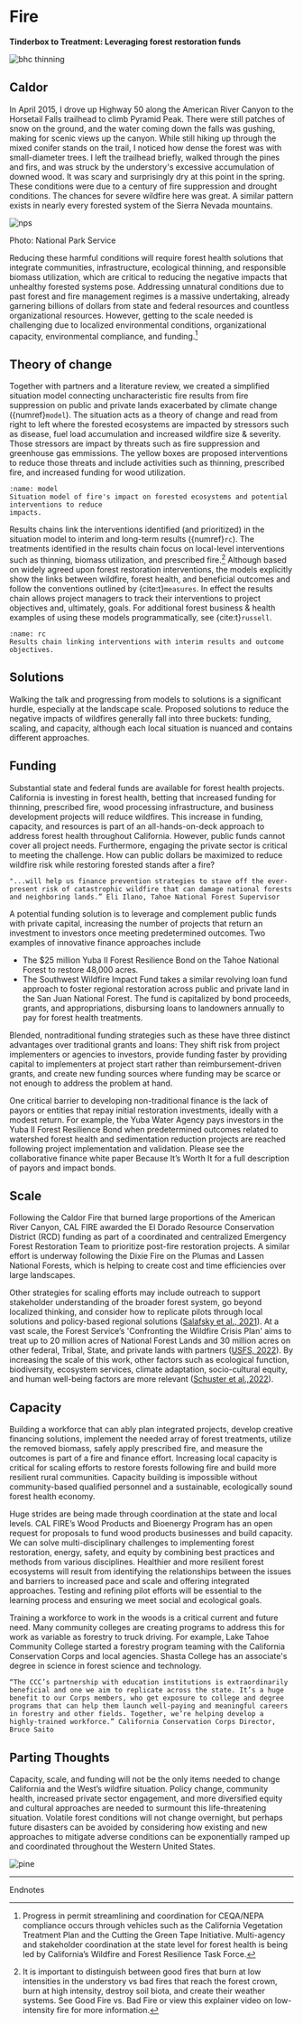 # Fire

**Tinderbox to Treatment: Leveraging forest restoration funds**

![bhc thinning](https://i.imgur.com/RYUp8iq.png)

## Caldor
In April 2015, I drove up Highway 50 along the American River Canyon to the Horsetail Falls trailhead to climb Pyramid Peak. There were still patches of snow on the ground, and the water coming down the falls was gushing, making for scenic views up the canyon. While still hiking up through the mixed conifer stands on the trail, I noticed how dense the forest was with small-diameter trees. I left the trailhead briefly, walked through the pines and firs, and was struck by the understory's excessive accumulation of downed wood. It was scary and surprisingly dry at this point in the spring. These conditions were due to a century of fire suppression and drought conditions. The chances for severe wildfire here was great. A similar pattern exists in nearly every forested system of the Sierra Nevada mountains.

![nps](https://i.imgur.com/qzcAsxl.png)

Photo: National Park Service

Reducing these harmful conditions will require forest health solutions that integrate communities, infrastructure, ecological thinning, and responsible biomass utilization, which are critical to reducing the negative impacts that unhealthy forested systems pose. Addressing unnatural conditions due to past forest and fire management regimes is a massive undertaking, already garnering billions of dollars from state and federal resources and countless organizational resources. However, getting to the scale needed is challenging due to localized environmental conditions, organizational capacity, environmental compliance, and funding.[^1]

## Theory of change
Together with partners and a literature review, we created a simplified situation model connecting uncharacteristic fire results from fire suppression on public and private lands exacerbated by climate change ({numref}`model`). The situation acts as a theory of change and read from right to left where the forested ecosystems are impacted by stressors such as disease, fuel load accumulation and increased wildfire size & severity. Those stressors are impact by threats such as fire suppression and greenhouse gas emmissions. The yellow boxes are proposed interventions to reduce those threats and include activities such as thinning, prescribed fire, and increased funding for wood utilization.

```{figure} /figures/3-fire/situ_model.png
:name: model
Situation model of fire's impact on forested ecosystems and potential interventions to reduce
impacts.
```

Results chains link the interventions identified (and prioritized) in the situation model to interim and long-term results ({numref}`rc`). The treatments identified in the results chain focus on local-level interventions such as thinning, biomass utilization, and prescribed fire.[^2] Although based on widely agreed upon forest restoration interventions, the models explicitly show the links between wildfire, forest health, and beneficial outcomes and follow the conventions outlined by {cite:t}`measures`. In effect the results chain allows project managers to track their interventions to project objectives and, ultimately, goals. For additional forest business & health examples of using these models programmatically, see {cite:t}`russell`.

```{figure} /figures/3-fire/rc.png
:name: rc
Results chain linking interventions with interim results and outcome objectives.
```

## Solutions
Walking the talk and progressing from models to solutions is a significant hurdle, especially at the landscape scale. Proposed solutions to reduce the negative impacts of wildfires generally fall into three buckets: funding, scaling, and capacity, although each local situation is nuanced and contains different approaches.

## Funding
Substantial state and federal funds are available for forest health projects. California is investing in forest
health, betting that increased funding for thinning, prescribed fire, wood processing infrastructure, and
business development projects will reduce wildfires. This increase in funding, capacity, and resources is part
of an all-hands-on-deck approach to address forest health throughout California. However, public funds
cannot cover all project needs. Furthermore, engaging the private sector is critical to meeting the challenge.
How can public dollars be maximized to reduce wildfire risk while restoring forested stands after a fire?

```{admonition} The Yuba Forest Resilience bond
"...will help us finance prevention strategies to stave off the ever-present risk of catastrophic wildfire that can damage national forests and neighboring lands.” Eli Ilano, Tahoe National Forest Supervisor
```

A potential funding solution is to leverage and complement public funds with private capital, increasing the
number of projects that return an investment to investors once meeting predetermined outcomes. Two
examples of innovative finance approaches include

- The $25 million Yuba II Forest Resilience Bond on the Tahoe National Forest to restore 48,000 acres. 
- The Southwest Wildfire Impact Fund takes a similar revolving loan fund approach to foster regional restoration across public and private land in the San Juan National Forest. The fund is capitalized by bond proceeds, grants, and appropriations, disbursing loans to landowners annually to pay for forest health treatments.

Blended, nontraditional funding strategies such as these have three distinct advantages over traditional grants and loans: They shift risk from project implementers or agencies to investors, provide funding faster by providing capital to implementers at project start rather than reimbursement-driven grants, and create new funding sources where funding may be scarce or not enough to address the problem at hand.

One critical barrier to developing non-traditional finance is the lack of payors or entities that repay initial restoration investments, ideally with a modest return. For example, the Yuba Water Agency pays investors in the Yuba II Forest Resilience Bond when predetermined outcomes related to watershed forest health and sedimentation reduction projects are reached following project implementation and validation. Please see the collaborative finance white paper Because It’s Worth It for a full description of payors and impact bonds.

## Scale
Following the Caldor Fire that burned large proportions of the American River Canyon, CAL FIRE awarded the El Dorado Resource Conservation District (RCD) funding as part of a coordinated and centralized Emergency Forest Restoration Team to prioritize post-fire restoration projects. A similar effort is underway following the Dixie Fire on the Plumas and Lassen National Forests, which is helping to create cost and time efficiencies over large landscapes.

Other strategies for scaling efforts may include outreach to support stakeholder understanding of the broader forest system, go beyond localized thinking, and consider how to replicate pilots through local solutions and policy-based regional solutions ([Salafsky et al., 2021](https://stapgef.org/sites/default/files/2021-06/Taking%20Nature%20Based%20Solutions%20to%20Scale%202021-01.pdf)). At a vast scale, the Forest Service’s 'Confronting the Wildfire Crisis Plan' aims to treat up to 20 million acres of National Forest Lands and 30 million acres on other federal, Tribal, State, and private lands with partners ([USFS, 2022](https://www.fs.usda.gov/sites/default/files/Confronting-Wildfire-Crisis.pdf)). By increasing the scale of this work, other factors such as ecological function, biodiversity, ecosystem services, climate adaptation, socio-cultural equity, and human well-being factors are more relevant ([Schuster et al.,2022](https://sustainableeconomiesconsulting.com/top-barriers-for-nonprofits-aiming-to-increase-their-impact-on-nature-and-human-well-being/)).

## Capacity
Building a workforce that can ably plan integrated projects, develop creative financing solutions, implement the needed array of forest treatments, utilize the removed biomass, safely apply prescribed fire, and measure the outcomes is part of a fire and finance effort. Increasing local capacity is critical for scaling efforts to restore forests following fire and build more resilient rural communities. Capacity building is impossible without community-based qualified personnel and a sustainable, ecologically sound forest health economy.

Huge strides are being made through coordination at the state and local levels. CAL FIRE’s Wood Products and Bioenergy Program has an open request for proposals to fund wood products businesses and build capacity. We can solve multi-disciplinary challenges to implementing forest restoration, energy, safety, and equity by combining best practices and methods from various disciplines. Healthier and more resilient forest ecosystems will result from identifying the relationships between the issues and barriers to increased pace and scale and offering integrated approaches. Testing and refining pilot efforts will be essential to the learning process and ensuring we meet social and ecological goals.

Training a workforce to work in the woods is a critical current and future need. Many community colleges are creating programs to address this for work as variable as forestry to truck driving. For example, Lake Tahoe Community College started a forestry program teaming with the California Conservation Corps and local agencies. Shasta College has an associate's degree in science in forest science and technology. 

```{admonition} California Conservation Corps
“The CCC’s partnership with education institutions is extraordinarily beneficial and one we aim to replicate across the state. It’s a huge benefit to our Corps members, who get exposure to college and degree programs that can help them launch well-paying and meaningful careers in forestry and other fields. Together, we’re helping develop a highly-trained workforce.” California Conservation Corps Director, Bruce Saito
```

## Parting Thoughts
Capacity, scale, and funding will not be the only items needed to change California and the West’s wildfire situation. Policy change, community health, increased private sector engagement, and more diversified equity and cultural approaches are needed to surmount this life-threatening situation. Volatile forest conditions will not change overnight, but perhaps future disasters can be avoided by considering how existing and new
approaches to mitigate adverse conditions can be exponentially ramped up and coordinated throughout the Western United States.


![pine](/figures/pinebanner.png)

---
Endnotes
[^1]: Progress in permit streamlining and coordination for CEQA/NEPA compliance occurs through vehicles such as the California Vegetation Treatment Plan and the Cutting the Green Tape Initiative. Multi-agency and stakeholder coordination at the state level for forest health is being led by California’s Wildfire and Forest Resilience Task Force.
[^2]: It is important to distinguish between good fires that burn at low intensities in the understory vs bad fires that reach the forest crown, burn at high intensity, destroy soil biota, and create their weather systems. See Good Fire vs. Bad Fire or view this explainer video on low-intensity fire for more information.